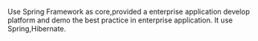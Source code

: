 Use Spring Framework as core,provided a enterprise application develop platform and demo the best practice in enterprise application. It use Spring,Hibernate.